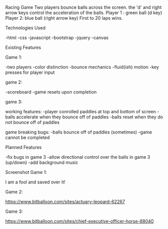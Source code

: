 Racing Game
Two players bounce balls across the screen.  the 'd' and right arrow keys control the acceleration of the balls.
Player 1 : green ball (d key)
Player 2: blue ball (right arrow key)
First to 20 laps wins.

Technologies Used

-html
-css
-javascript
-bootstrap
-jquery
-canvas

Existing Features

Game 1:

-two players
-color distinction
-bounce mechanics
-fluid(ish) motion
-key presses for player input

game 2:

-scoreboard
-game resets upon completion

game 3:

  working features:
  -player conrolled paddles at top and bottom of screen
  -balls accelerate when they bounce off of paddles
  -balls reset when they do not bounce off of paddles
  
  game breaking bugs:
  -balls bounce off of paddles (sometimes)
  -game cannot be completed 



Planned Features

-fix bugs in game 3
-allow directional control over the balls in game 3 (up/down)
-add background music


Screenshot
Game 1: 

I am a fool and saved over it!

Game 2: 

https://www.bitballoon.com/sites/actuary-leopard-62267

Game 3:

https://www.bitballoon.com/sites/chief-executive-officer-horse-88040

